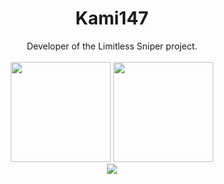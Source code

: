 <h1 align="center">
Kami147
</h1>

<p align= "center">
Developer of the Limitless Sniper project.
<br \><br \>
<img height= "160" src="https://github-readme-stats.vercel.app/api?username=Kami147&show_icons=true&include_all_commits=true" />
<img height= "160" src="https://github-readme-stats.vercel.app/api/top-langs/?username=Kami147&layout=compact" />
<br \>
<img src="https://komarev.com/ghpvc/?username=Kami147" />
</p>
